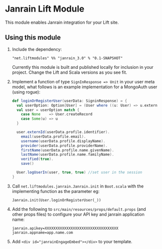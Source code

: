 # Janrain Lift Module

This module enables Janrain integration for your Lift site.

## Using this module

1. Include the dependency:

	```
   "net.liftmodules" %% "janrain_3.0" % "0.1-SNAPSHOT"
	```

   Currently this module is built and published locally for inclusion in your project. Change the Lift and Scala versions as you see fit.

2. Implement a function of type `SignInResponse => Unit` in your user meta model, what follows is an example implementation for a MongoAuth user (using rogue):

	```scala
	def loginOrRegisterUser(userData: SigninResponse) = {
	  val userOption: Option[User] = (User where ((u: User) => u.externId eqs userData.profile.identifier) fetch ()).headOption
	  val user = userOption match {
	    case None    => User.createRecord
	    case Some(u) => u
	  }
	
	  user.externId(userData.profile.identifier).
	    email(userData.profile.email).
	    username(userData.profile.displayName).
	    provider(userData.profile.providerName).
	    firstName(userData.profile.name.givenName).
	    lastName(userData.profile.name.familyName).
	    verified(true).
	    save()
	
	  User.logUserIn(user, true, true) //set user in the session
	}
	```

3. Call `net.liftmodules.janrain.Janrain.init` in `Boot.scala` with the implementing function as the parameter eg:

   	`Janrain.init(User.loginOrRegisterUser(_))`

4. Add the following to `src/main/resources/props/default.props` (and other props files) to configure your API key and janrain application name:

	```
	janrain.apikey=XXXXXXXXXXXXXXXXXXXXXXXXXXXXXXXXXX
	janrain.appname=app.name.com
	```

5. Add `<div id="janrainEngageEmbed"></div>` to your template.
